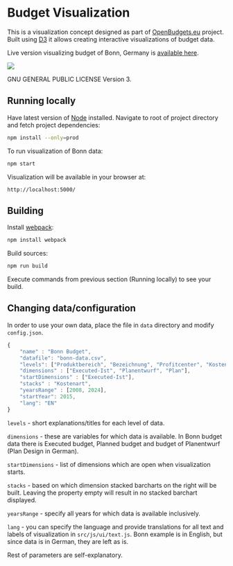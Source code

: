 # Budget Visualization

This is a visualization concept designed as part of [OpenBudgets.eu](https://openbudgets.eu/) project. Built using [D3](https://d3js.org/) it allows creating interactive visualizations of budget data.

Live version visualizing budget of Bonn, Germany is [available here](https://budget-bonn.herokuapp.com/).

<img src="https://image.ibb.co/ewx9qG/budget.png" align="center">


GNU GENERAL PUBLIC LICENSE Version 3.

## Running locally

Have latest version of [Node](https://nodejs.org/en/) installed. Navigate to root of project directory and fetch project dependencies:
```bash
npm install --only=prod
```
To run visualization of Bonn data:
```bash
npm start
```
Visualization will be available in your browser at:
```
http://localhost:5000/
```

## Building

Install [webpack](https://webpack.js.org/):

```bash
npm install webpack
```

Build sources:

```bash
npm run build
```
Execute commands from previous section (Running locally) to see your build.


## Changing data/configuration

In order to use your own data, place the file in `data` directory and modify `config.json`.

```js
{
	"name" : "Bonn Budget",
	"datafile": "bonn-data.csv",
	"levels": ["Produktbereich", "Bezeichnung", "Profitcenter", "Kostenart"],
	"dimensions" : ["Executed-Ist", "Planentwurf", "Plan"],
	"startDimensions" : ["Executed-Ist"],
	"stacks" : "Kostenart",
	"yearsRange" : [2008, 2024],
	"startYear": 2015,
	"lang": "EN"
}
```
`levels` - short explanations/titles for each level of data.

`dimensions` - these are variables for which data is available. In Bonn budget data there is Executed budget, Planned budget and budget of Planentwurf (Plan Design in German).

`startDimensions` - list of dimensions which are open when visualization starts.

`stacks` - based on which dimension stacked barcharts on the right will be built. Leaving the property empty will result in no stacked barchart displayed.

`yearsRange` - specify all years for which data is available inclusively.

`lang` - you can specify the language and provide translations for all text and labels of visualization in `src/js/ui/text.js`. Bonn example is in English, but since data is in German, they are left as is.

Rest of parameters are self-explanatory.

